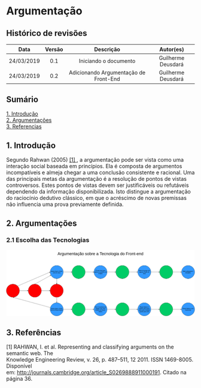 # Argumentação

## Histórico de revisões
|   Data   |  Versão  |        Descrição       |          Autor(es)          |
|:--------:|:--------:|:----------------------:|:---------------------------:|
|24/03/2019|   0.1    | Iniciando o documento       |   Guilherme Deusdará  |
|24/03/2019|   0.2    | Adicionando Argumentação de Front-End       |   Guilherme Deusdará  |


## Sumário
[1. Introdução](#1.-introdução) <br>
[2. Argumentações](#2.-argumentações) <br>
[3. Referencias](#3.-referências)


## 1. Introdução 

Segundo Rahwan (2005) [ [1] ](#3.-referências), a argumentação pode ser vista como uma interação social
baseada em princípios. Ela é composta de argumentos incompatíveis e almeja chegar a
uma conclusão consistente e racional. Uma das principais metas da argumentação é a
resolução de pontos de vistas controversos. Estes pontos de vistas devem ser justificáveis
ou refutáveis dependendo da informação disponibilizada. Isto distingue a argumentação
do raciocínio dedutivo clássico, em que o acréscimo de novas premissas não influencia uma
prova previamente definida.

## 2. Argumentações

### 2.1 Escolha das Tecnologias
![argumentacao1](img/GuilhermeDeusdara-argumentacao-frontend.png)



## 3. Referências

[1] RAHWAN, I. et al. Representing and classifying arguments on the semantic web. The <br>
Knowledge Engineering Review, v. 26, p. 487–511, 12 2011. ISSN 1469-8005. Disponível <br>
em: <http://journals.cambridge.org/article_S0269888911000191>. Citado na página 36. <br> <br>




